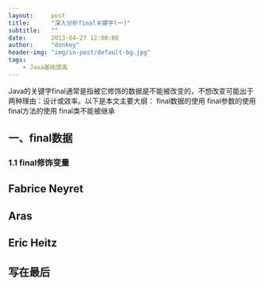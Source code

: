 ```yaml
---
layout:     post
title:      "深入分析final关键字(一)"
subtitle:   ""
date:       2013-04-27 12:00:00
author:     "donkey"
header-img: "img/in-post/default-bg.jpg"
tags:
    - Java基础提高
---
```


 Java的关键字final通常是指被它修饰的数据是不能被改变的，不想改变可能出于两种理由：设计或效率。以下是本文主要大纲：
final数据的使用
final参数的使用
final方法的使用
final类不能被继承

## 一、final数据
###  1.1 final修饰变量   


## Fabrice Neyret


## Aras


## Eric Heitz

## 写在最后
